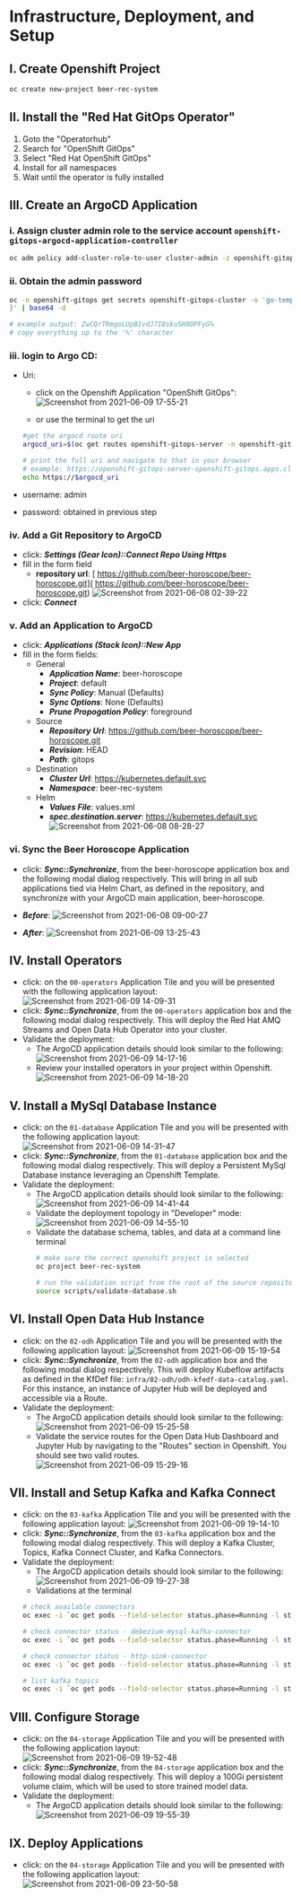 # Infrastructure, Deployment, and Setup

## I. Create Openshift Project

```bash
oc create new-project beer-rec-system
```

## II. Install the "Red Hat GitOps Operator"

1. Goto the "Operatorhub"
2. Search for "OpenShift GitOps"
3. Select "Red Hat OpenShift GitOps"
4. Install for all namespaces
5. Wait until the operator is fully installed

## III. Create an ArgoCD Application

### i. Assign cluster admin role to the service account `openshift-gitops-argocd-application-controller`

```bash
oc adm policy add-cluster-role-to-user cluster-admin -z openshift-gitops-argocd-application-controller -n openshift-gitops
```

### ii. Obtain the admin password

```bash
oc -n openshift-gitops get secrets openshift-gitops-cluster -o 'go-template={{index .data "admin.password"}
}' | base64 -d

# example output: ZwCQrTRmgoLUpB1vdJ7I8sku5H9DPFyG%
# copy everything up to the '%' character
```

### iii. login to Argo CD: 
- Uri: 
    - click on the Openshift Application "OpenShift GitOps": 
    ![Screenshot from 2021-06-09 17-55-21](https://user-images.githubusercontent.com/61749/121439611-e2d0d880-c94b-11eb-8a61-b5e73405ee68.png)

    - or use the terminal to get the uri
    ```bash
    #get the argocd route uri
    argocd_uri=$(oc get routes openshift-gitops-server -n openshift-gitops -o 'jsonpath={.spec.host}')
    
    # print the full uri and navigate to that in your browser
    # example: https://openshift-gitops-server-openshift-gitops.apps.cluster.local
    echo https://$argocd_uri
    ```
     
- username: admin
- password: obtained in previous step

### iv. Add a Git Repository to ArgoCD
- click: ***Settings (Gear Icon)::Connect Repo Using Https*** 
- fill in the form field 
    - **repository url**: [
https://github.com/beer-horoscope/beer-horoscope.git](
https://github.com/beer-horoscope/beer-horoscope.git)
![Screenshot from 2021-06-08 02-39-22](https://user-images.githubusercontent.com/61749/121143551-c7a68180-c802-11eb-9a59-982c87c161a6.png)
- click: ***Connect***

### v. Add an Application to ArgoCD
- click: ***Applications (Stack Icon)::New App***
- fill in the form fields:
    - General 
        - ***Application Name***: beer-horoscope
        - ***Project***: default
        - ***Sync Policy***: Manual (Defaults)
        - ***Sync Options***: None (Defaults)
        - ***Prune Propogation Policy***: foreground
    - Source
        - ***Repository Url***: https://github.com/beer-horoscope/beer-horoscope.git
        - ***Revision***: HEAD
        - ***Path***: gitops
    - Destination
        - ***Cluster Url***: https://kubernetes.default.svc
        - ***Namespace***: beer-rec-system
    - Helm
        - ***Values File***: values.xml
        - ***spec.destination.server***: https://kubernetes.default.svc
![Screenshot from 2021-06-08 08-28-27](https://user-images.githubusercontent.com/61749/121194029-f7ba4880-c833-11eb-8438-5be1f712fc83.png)

### vi. Sync the Beer Horoscope Application
- click: ***Sync::Synchronize***, from the beer-horoscope application box and the following modal dialog respectively. This will bring in all sub applications tied via Helm Chart, as defined in the repository, and synchronize with your ArgoCD main application, beer-horoscope.

- ***Before***:
![Screenshot from 2021-06-08 09-00-27](https://user-images.githubusercontent.com/61749/121215157-618f1e00-c845-11eb-9d1f-6871c87a4bfd.png)

- ***After***:
![Screenshot from 2021-06-09 13-25-43](https://user-images.githubusercontent.com/61749/121408647-40522e80-c926-11eb-9772-547a24090408.png)

## IV. Install Operators

- click: on the `00-operators` Application Tile and you will be presented with the following application layout: 
![Screenshot from 2021-06-09 14-09-31](https://user-images.githubusercontent.com/61749/121414518-55ca5700-c92c-11eb-807d-1b8672f430b1.png)
- click: ***Sync::Synchronize***, from the `00-operators` application box and the following modal dialog respectively. This will deploy the Red Hat AMQ Streams and Open Data Hub Operator into your cluster. 
- Validate the deployment: 
    - The ArgoCD application details should look similar to the following: 
    ![Screenshot from 2021-06-09 14-17-16](https://user-images.githubusercontent.com/61749/121415500-6af3b580-c92d-11eb-8c3f-130a0d765e17.png)
    - Review your installed operators in your project within Openshift. 
    ![Screenshot from 2021-06-09 14-18-20](https://user-images.githubusercontent.com/61749/121415629-91b1ec00-c92d-11eb-9889-9af8815d9f7f.png)

## V. Install a MySql Database Instance

- click: on the `01-database` Application Tile and you will be presented with the following application layout: 
![Screenshot from 2021-06-09 14-31-47](https://user-images.githubusercontent.com/61749/121417370-7051ff80-c92f-11eb-94ce-f98e1543ef5d.png)
- click: ***Sync::Synchronize***, from the `01-database` application box and the following modal dialog respectively. This will deploy a Persistent MySql Database instance leveraging an Openshift Template. 
- Validate the deployment: 
    - The ArgoCD application details should look similar to the following: 
    ![Screenshot from 2021-06-09 14-41-44](https://user-images.githubusercontent.com/61749/121418708-d8551580-c930-11eb-95e8-ee8b343f358b.png)
    - Validate the deployment topology in "Developer" mode:
    ![Screenshot from 2021-06-09 14-55-10](https://user-images.githubusercontent.com/61749/121420459-b78dbf80-c932-11eb-9e9b-521073cf2981.png)
    - Validate the database schema, tables, and data at a command line terminal
        ```bash
        # make sure the correct openshift project is selected
        oc project beer-rec-system

        # run the validation script from the root of the source repository w/in a bash shell
        source scripts/validate-database.sh
        ```

## VI. Install Open Data Hub Instance

- click: on the `02-odh` Application Tile and you will be presented with the following application layout: 
![Screenshot from 2021-06-09 15-19-54](https://user-images.githubusercontent.com/61749/121423710-2d475a80-c936-11eb-80ba-c0378227e2b8.png)
- click: ***Sync::Synchronize***, from the `02-odh` application box and the following modal dialog respectively. This will deploy Kubeflow artifacts as defined in the KfDef file: `infra/02-odh/odh-kfedf-data-catalog.yaml`. For this instance, an instance of Jupyter Hub will be deployed and accessible via a Route.  
- Validate the deployment: 
    - The ArgoCD application details should look similar to the following: 
    ![Screenshot from 2021-06-09 15-25-58](https://user-images.githubusercontent.com/61749/121424500-03426800-c937-11eb-87af-18e0c5921f78.png)
    - Validate the service routes for the Open Data Hub Dashboard and Jupyter Hub by navigating to the "Routes" section in Openshift. You should see two valid routes.
    ![Screenshot from 2021-06-09 15-29-16](https://user-images.githubusercontent.com/61749/121424913-78ae3880-c937-11eb-8835-4d82f6b84392.png)

## VII. Install and Setup Kafka and Kafka Connect

- click: on the `03-kafka` Application Tile and you will be presented with the following application layout: 
![Screenshot from 2021-06-09 19-14-10](https://user-images.githubusercontent.com/61749/121445372-ef0e6300-c956-11eb-84f8-71bb29f25ea2.png)
- click: ***Sync::Synchronize***, from the `03-kafka` application box and the following modal dialog respectively. This will deploy a Kafka Cluster, Topics, Kafka Connect Cluster, and Kafka Connectors. 
- Validate the deployment: 
    - The ArgoCD application details should look similar to the following: 
    ![Screenshot from 2021-06-09 19-27-38](https://user-images.githubusercontent.com/61749/121446289-c9825900-c958-11eb-88da-e83571a62c41.png)
    - Validations at the terminal
    ```bash
    # check available connectors
    oc exec -i `oc get pods --field-selector status.phase=Running -l strimzi.io/name=my-connect-cluster-connect -o=jsonpath='{.items[0].metadata.name}'` -- curl -s http://my-connect-cluster-connect-api:8083/connector-plugins | jq

    # check connector status - debezium-mysql-kafka-connector
    oc exec -i `oc get pods --field-selector status.phase=Running -l strimzi.io/name=my-connect-cluster-connect -o=jsonpath='{.items[0].metadata.name}'` -- curl -s http://my-connect-cluster-connect-api:8083/connectors/debezium-mysql-kafka-connector/status | jq 

    # check connector status - http-sink-connector
    oc exec -i `oc get pods --field-selector status.phase=Running -l strimzi.io/name=my-connect-cluster-connect -o=jsonpath='{.items[0].metadata.name}'` -- curl -s http://my-connect-cluster-connect-api:8083/connectors/http-sink-connector/status | jq 

    # list kafka topics
    oc exec -i `oc get pods --field-selector status.phase=Running -l strimzi.io/name=my-connect-cluster-connect -o=jsonpath='{.items[0].metadata.name}'` -- bin/kafka-topics.sh --bootstrap-server my-cluster-kafka-bootstrap:9092 --list
    ```
## VIII. Configure Storage

- click: on the `04-storage` Application Tile and you will be presented with the following application layout: 
![Screenshot from 2021-06-09 19-52-48](https://user-images.githubusercontent.com/61749/121447926-4d8a1000-c95c-11eb-800a-648941971426.png)
- click: ***Sync::Synchronize***, from the `04-storage` application box and the following modal dialog respectively. This will deploy a 100Gi persistent volume claim, which will be used to store trained model data. 
- Validate the deployment: 
    - The ArgoCD application details should look similar to the following: 
    ![Screenshot from 2021-06-09 19-55-39](https://user-images.githubusercontent.com/61749/121448157-b1143d80-c95c-11eb-88b9-f6f602b45f13.png)


## IX. Deploy Applications

- click: on the `04-storage` Application Tile and you will be presented with the following application layout: 
![Screenshot from 2021-06-09 23-50-58](https://user-images.githubusercontent.com/61749/121466777-97cfb900-c97d-11eb-9e77-ee0a0880206a.png)